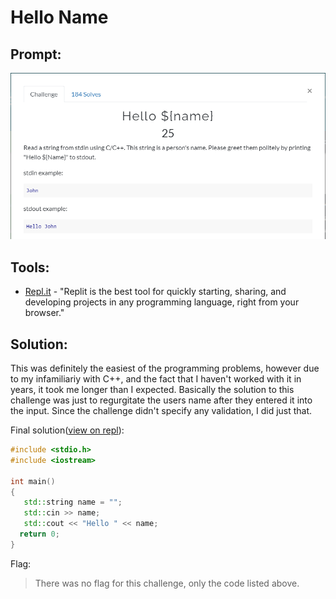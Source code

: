# Hello Name
## Prompt:
![Replr1](/images/hello_name_prompt.png)

## Tools:
- [Repl.it](https://repl.it/) - "Replit is the best tool for quickly starting, sharing, and developing projects in any programming language, right from your browser."

## Solution:
This was definitely the easiest of the programming problems, however due to my infamiliariy with C++, and the fact that I haven't worked with it in years, it took me longer than I expected. Basically the solution to this challenge was just to regurgitate the users name after they entered it into the input. Since the challenge didn't specify any validation, I did just that.

Final solution([view on repl](https://repl.it/@zleavitt/Hello-dollarname-1)):
```cpp
#include <stdio.h>
#include <iostream>

int main()
{
   std::string name = ""; 
   std::cin >> name;
   std::cout << "Hello " << name;
  return 0;
}
```

Flag:
> There was no flag for this challenge, only the code listed above.